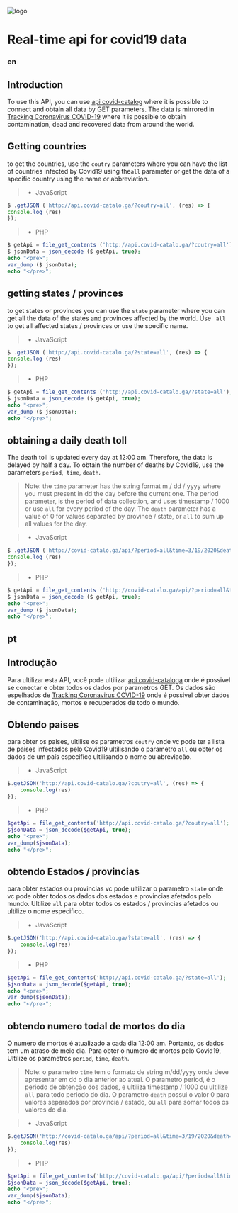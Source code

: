 ![logo](https://i.imgur.com/krqsybE.png)

# Real-time api for covid19 data
### en

## Introduction
To use this API, you can use [api covid-catalog](http://api.covid-catalo.ga/) where it is possible to connect and obtain all data by GET parameters. The data is mirrored in [Tracking Coronavirus COVID-19](https://app.developer.here.com/coronavirus/) where it is possible to obtain contamination, dead and recovered data from around the world.

## Getting countries

to get the countries, use the `coutry` parameters where you can have the list of countries infected by Covid19 using the``all`` parameter or get the data of a specific country using the name or abbreviation.
> - JavaScript
```js
$ .getJSON ('http://api.covid-catalo.ga/?coutry=all', (res) => {
console.log (res)
});
```
> - PHP
```php
$ getApi = file_get_contents ('http://api.covid-catalo.ga/?coutry=all');
$ jsonData = json_decode ($ getApi, true);
echo "<pre>";
var_dump ($ jsonData);
echo "</pre>";
```

## getting states / provinces

to get states or provinces you can use the `state` parameter where you can get all the data of the states and provinces affected by the world. Use `` all`` to get all affected states / provinces or use the specific name.
> - JavaScript
```js
$ .getJSON ('http://api.covid-catalo.ga/?state=all', (res) => {
console.log (res)
});
```
> - PHP
```php
$ getApi = file_get_contents ('http://api.covid-catalo.ga/?state=all');
$ jsonData = json_decode ($ getApi, true);
echo "<pre>";
var_dump ($ jsonData);
echo "</pre>";
```

## obtaining a daily death toll

The death toll is updated every day at 12:00 am. Therefore, the data is delayed by half a day. To obtain the number of deaths by Covid19, use the parameters `period`,` time`, `death`.

> Note: the `time` parameter has the string format m / dd / yyyy where you must present in dd the day before the current one. The period parameter, is the period of data collection, and uses timestamp / 1000 or use ``all`` for every period of the day. The `death` parameter has a value of 0 for values ​​separated by province / state, or ``all`` to sum up all values ​​for the day.

> - JavaScript
```js
$ .getJSON ('http://covid-catalo.ga/api/?period=all&time=3/19/2020&death=all', (res) => {
console.log (res)
});
```
> - PHP
```php
$ getApi = file_get_contents ('http://covid-catalo.ga/api/?period=all&time=3/19/2020&death=all');
$ jsonData = json_decode ($ getApi, true);
echo "<pre>";
var_dump ($ jsonData);
echo "</pre>";
```

## pt

## Introdução
Para ultilizar esta API, você pode ultilizar [api covid-cataloga](http://api.covid-catalo.ga/) onde é possivel se conectar e obter todos os dados por parametros GET. Os dados são espelhados de [Tracking Coronavirus COVID-19](https://app.developer.here.com/coronavirus/) onde é possivel obter dados de contaminação, mortos e recuperados de todo o mundo.

## Obtendo paises

para obter os paises, ultilise os parametros `coutry` onde vc pode ter a lista de paises infectados pelo Covid19 ultilisando o parametro ``all`` ou obter os dados de um país especifico ultilisando o nome ou abreviação.
>- JavaScript
```js
$.getJSON('http://api.covid-catalo.ga/?coutry=all', (res) => {
	console.log(res)
});
```
>- PHP
```php
$getApi = file_get_contents('http://api.covid-catalo.ga/?coutry=all');
$jsonData = json_decode($getApi, true);
echo "<pre>";
var_dump($jsonData);
echo "</pre>";
```

## obtendo Estados / provincias

para obter estados ou provincias vc pode ultilizar o parametro `state` onde vc pode obter todos os dados dos estados e provincias afetados pelo mundo. Ultilize ``all`` para obter todos os estados / provincias afetados ou ultilize o nome especifico.
>- JavaScript
```js
$.getJSON('http://api.covid-catalo.ga/?state=all', (res) => {
	console.log(res)
});
```
>- PHP
```php
$getApi = file_get_contents('http://api.covid-catalo.ga/?state=all');
$jsonData = json_decode($getApi, true);
echo "<pre>";
var_dump($jsonData);
echo "</pre>";
```

## obtendo numero todal de mortos do dia

O numero de mortos é atualizado a cada dia 12:00 am. Portanto, os dados tem um atraso de meio dia. Para obter o numero de mortos pelo Covid19, Ultilize os parametros `period`, `time`, `death`.

> Note: o parametro `time` tem o formato de string m/dd/yyyy onde deve apresentar em dd o dia anterior ao atual. O parametro period, é o periodo de obtenção dos dados, e ultiliza timestamp / 1000 ou ultilize ``all`` para todo periodo do dia. O parametro `death` possui o valor 0 para valores separados por provincia / estado, ou ``all`` para somar todos os valores do dia.

>- JavaScript
```js
$.getJSON('http://covid-catalo.ga/api/?period=all&time=3/19/2020&death=all', (res) => {
	console.log(res)
});
```
>- PHP
```php
$getApi = file_get_contents('http://covid-catalo.ga/api/?period=all&time=3/19/2020&death=all');
$jsonData = json_decode($getApi, true);
echo "<pre>";
var_dump($jsonData);
echo "</pre>";
```
